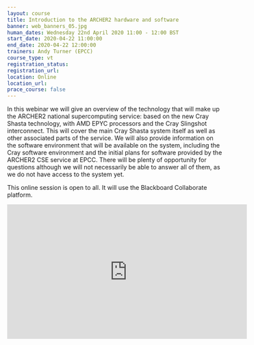 ```yaml
---
layout: course
title: Introduction to the ARCHER2 hardware and software
banner: web_banners_05.jpg
human_dates: Wednesday 22nd April 2020 11:00 - 12:00 BST
start_date: 2020-04-22 11:00:00
end_date: 2020-04-22 12:00:00
trainers: Andy Turner (EPCC)
course_type: vt
registration_status:
registration_url:
location: Online
location_url:
prace_course: false
---
```


In this webinar we will give an overview of the technology that will make up the ARCHER2 national supercomputing service: based on the new Cray Shasta technology, with AMD EPYC processors and the Cray Slingshot interconnect. This will cover the main Cray Shasta system itself as well as other associated parts of the service. We will also provide information on the software environment that will be available on the system, including the Cray software environment and the initial plans for software provided by the ARCHER2 CSE service at EPCC. There will be plenty of opportunity for questions although we will not necessarily be able to answer all of them, as we do not have access to the system yet.

This online session is open to all.  It will use the Blackboard Collaborate platform. 

<div>

<iframe width="560" height="315" src="https://www.youtube.com/embed/-F9j0_mr-MU" frameborder="0" allow="accelerometer; autoplay; encrypted-media; gyroscope; picture-in-picture" allowfullscreen></iframe>

</div>

<!--
<p><a href="2020-04-22_ARCHER2_HardwareSoftware.pdf"><img src="2020-04-22_ARCHER2_HardwareSoftware.png" alt="Slides" title="Slides as PDF" width="30%"/></a></p>
-->


